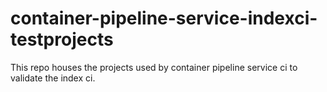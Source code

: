 # container-pipeline-service-indexci-testprojects

This repo houses the projects used by container pipeline service ci to validate the index ci.
